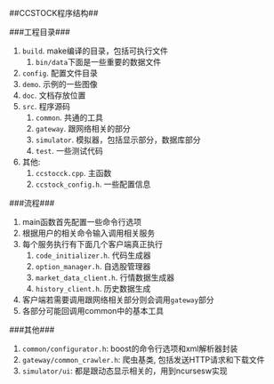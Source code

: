 ##CCSTOCK程序结构##

###工程目录###

1. `build`. make编译的目录，包括可执行文件
    1. `bin/data`下面是一些重要的数据文件 
2. `config`. 配置文件目录
3. `demo`. 示例的一些图像
4. `doc`. 文档存放位置
5. `src`. 程序源码
    1. `common`. 共通的工具
    2. `gateway`. 跟网络相关的部分
    3. `simulator`. 模拟器，包括显示部分，数据库部分
    4. `test`. 一些测试代码
6. 其他:
    1. `ccstocck.cpp`. 主函数
    2. `ccstock_config.h`. 一些配置信息


###流程###

1. main函数首先配置一些命令行选项
2. 根据用户的相关命令输入调用相关服务
3. 每个服务执行有下面几个客户端真正执行
    1. `code_initializer.h`. 代码生成器
    2. `option_manager.h`. 自选股管理器
    3. `market_data_client.h`. 行情数据生成器
    4. `history_client.h`. 历史数据生成
4. 客户端若需要调用跟网络相关部分则会调用`gateway`部分
5. 各部分可能回调用common中的基本工具 

###其他###

1. `common/configurator.h`: boost的命令行选项和xml解析器封装
2. `gateway/common_crawler.h`: 爬虫基类, 包括发送HTTP请求和下载文件
3. `simulator/ui`: 都是跟动态显示相关的，用到ncursesw实现

